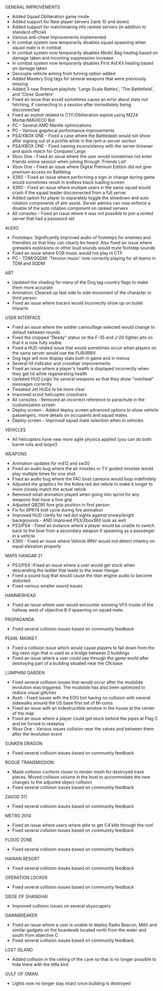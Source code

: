 GENERAL IMPROVEMENTS 
- Added Squad Obliteration game mode 
- Added support for New player servers (rank 10 and down) 
- Added support for matchmaking into ranked servers (in addition to standard official) 
- Various anti-cheat improvements implemented 
- In combat system now temporarily disables squad spawning when squad mate is in combat 
- In combat system now temporarily disables Medic Bag healing based on damage taken and incoming suppression increase 
- In combat system now temporarily disables First Aid Kit healing based on damage taken 
- Decouple vehicle aiming from turning option added 
- Added Mastery Dog tags for several weapons that were previously missing 
- Added 3 new Premium playlists: 'Large Scale Battles', 'The Battlefield', and 'Close Quarters' 
- Fixed an issue that would sometimes cause an error about stats not fetching, if connecting to a session after immediately being disconnected 
- Fixed an exploit related to CTF/Obliteration exploit using M224 Mortar/MAV/EOD Bot 
- PC - Several AMD Mantle optimizations 
- PC - Various graphical performance improvements 
- PS4/XBOX ONE - Fixed a case where the Battledash would not show after signing out of a profile while in the rent-a-server section 
- PS4/XBOX ONE - Fixed naming inconsistency with the server browser and quick match for Conquest Large 
- Xbox One - Fixed an issue where the user would sometimes not enter friends online session when joining through 'Friends List' 
- Xbox One – Fixed an issue where Digital Premium Edition did not give premium access on Battlelog 
- X360 - Fixed an issue where performing a sign-in change during game would sometimes result in endless black loading screen 
- X360 - Fixed an issue where multiple users in the same squad would crash if the squad leader disconnected from a full server 
- Added option for player to separately toggle the slowdown and auto rotation components of aim assist. Server admins can now enforce a disable of the auto rotation component on ranked servers 
- All consoles - Fixed an issue where it was not possible to join a rented server that had a password set 

AUDIO 
- Footsteps: Significantly improved audio of footsteps for enemies and friendlies so that they can clearly be heard. Also fixed an issue where grenades explosions or other loud sounds would mute footstep sounds 
- Fixed an issue where EOR music would not play in CTF 
- PC - TDM/SQDM: 'Tension music' now correctly playing for all teams in TDM and SQDM 

ART 
- Updated the shading for many of the Dog tag country flags to make them more accurate 
- Animation: Cleaned up fast side to side movement of the character in third person 
- Fixed an issue where tracers would incorrectly show up on bullet impacts 

USER INTERFACE 
- Fixed an issue where the soldier camouflage selected would change to default between rounds 
- Fixed the cropped "Ready" status on the F-35 and J-20 fighter jets so that it is now fully visible 
- Fixed a HUD related issue that would sometimes occur when players on the same server would use the FLIR/IRNV 
- Dog tags will now display stats both in game and in menus 
- Several hit indicator and crosshair improvements 
- Fixed an issue where a player's health is displayed incorrectly when they get hit while regenerating health 
- Updated HUD Logic for several weapons so that they show "overheat" messages correctly 
- Tweaked Jet HUDs to be more clear 
- Improved scout helicopter crosshairs 
- All consoles - Removed an incorrect reference to parachute in the customization screen 
- Deploy screen - Added deploy screen advanced options to show vehicle passengers, more details on occupants and squad mates 
- Deploy screen - Improved squad mate selection when in vehicles 

VEHICLES 
- All helicopters have new more agile physics applied (you can do both barrel rolls and loops!) 

WEAPONS 
- Animation updates for m412 and sw30 
- Fixed an audio bug where the air missiles or TV guided missiles would play multiple times for one shot 
- Fixed an audio bug where the FAC boat cannons would loop indefinitely 
- Adjusted the graphics for the Kobra red dot reticle to make it longer to more closely match the actual reticle 
- Removed small animation played when going into sprint for any weapons that have a fore grip 
- Adjusted QBZ95 fore grip position in first person 
- Fix for RPK74 bolt cycle during fire animation 
- Improved HUD clarity for red dot sights against snowy/bright backgrounds - AND improved PS3/Xbox360 look as well 
- PS3/PS4 - Fixed an instance where a player would be unable to switch back to the bow from a secondary weapon if spawning as a passenger in a vehicle 
- X360 - Fixed an issue where Vehicle IRNV would not detect infantry on equal elevation properly 

MAPS 
HANGAR 21 
- PS3/PS4 –Fixed an issue where a user would get stuck when descending the ladder that leads to the lower Hangar 
- Fixed a sound bug that would cause the titan engine audio to become distorted 
- Fixed various smaller sound issues 

HAMMERHEAD 
- Fixed an issue where user would encounter snowing VFX inside of the hallway west of objective B if spawning on squad mate. 

PROPAGANDA 
- Fixed several collision issues based on community feedback 

PEARL MARKET 
- Fixed a collision issue which would cause players to fall down from the big neon sign that is used as a bridge between 2 buildings 
- Fixed an issue where a user could see through the game world after destroying part of a building situated near the CN base 

LUMPHINI GARDEN 
- Fixed several collision issues that would occur after the mudslide levolution was triggered. The mudslide has also been optimized to reduce visual glitches 
- Rush - Fixed issues with the EDO bot having no collision with several sidewalks around the US base first set of M-coms 
- Fixed an issue with an indestructible window in the house at the center of the map 
- Fixed an issue where a player could get stuck behind the pipes at Flag C and be forced to redeploy 
- Xbox One - Various issues collision near the valves and between them after the levolution event 

SUNKEN DRAGON 
- Fixed several collision issues based on community feedback 

ROGUE TRANSMISSION 
- Made collision conform closer to render mesh for destroyed track pieces. Moved collision volume in the level to accommodate the new changes to the adjusted object collision 
- Fixed several collision issues based on community feedback 

ZAVOD 311 
- Fixed several collision issues based on community feedback 

METRO 2014 
- Fixed an issue where users where able to get C4 kills through the roof 
- Fixed several collision issues based on community feedback 

FLOOD ZONE 
- Fixed several collision issues based on community feedback 

HAINAN RESORT 
- Fixed several collision issues based on community feedback 

OPERATION LOCKER 
- Fixed several collision issues based on community feedback 

SIEGE OF SHANGHAI 
- Improved collision issues on several skyscrapers 

DAWNBREAKER 
- Fixed an issue where a user is unable to deploy Radio Beacon, MAV and similar gadgets on the boardwalk located north from the water and south from objective C 
- Fixed several collision issues based on community feedback 

LOST ISLAND 
- Added collision in the ceiling of the cave so that is no longer possible to hide there with the little bird 

GULF OF OMAN 
- Lights now no longer stay intact once building is destroyed
